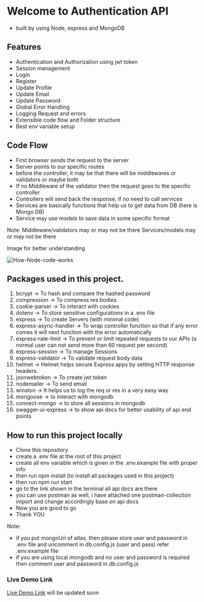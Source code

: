 # Welcome to Authentication API

- built by using Node, express and MongoDB

## Features

- Authentication and Authorization using jwt token
- Session management
- Login
- Register
- Update Profile
- Update Email
- Update Password
- Global Error Handling
- Logging Request and errors
- Extensible code flow and Folder structure
- Best env variable setup

## Code Flow

- First browser sends the request to the server
- Server points to our specific routes
- before the controller, it may be that there will be middlewares or validators or maybe both
- If no Middleware of the validator then the request goes to the specific controller
- Controllers will send back the response, if no need to call services
- Services are basically functions that help us to get data from DB (here is Mongo DB)
- Service may use models to save data in some specific format

Note:
Middleware/validators may or may not be there
Services/models may or may not be there

Image for better understanding

![How-Node-code-works](https://github.com/pktherock/Habit-Tracker/assets/59223750/c8cdaadf-09ad-4c2a-9a24-c618859282e8)

## Packages used in this project.

1. bcrypt
   -> To hash and compare the hashed password
2. compression
   -> To compress res bodies
3. cookie-parser
   -> To interact with cookies
4. dotenv
   -> To store sensitive configurations in a .env file
5. express
   -> To create Servers (with minimal code)
6. express-async-handler
   -> To wrap controller function so that if any error comes it will next function with the error automatically
7. express-rate-limit
   -> To prevent or limit repeated requests to our APIs (a normal user can not send more than 60 request per second)
8. express-session
   -> To manage Sessions
9. express-validator
   -> To validate request body data
10. helmet
    -> Helmet helps secure Express apps by setting HTTP response headers.
11. jsonwebtoken
    -> To create jwt token
12. nodemailer
    -> To send email
13. winston
    -> It helps us to log the req or res in a very easy way
14. mongoose
    -> to interact with mongodb
15. connect-mongo
    -> to store all sessions in mongodb
16. swagger-ui-express
    -> to show api docs for better usability of api end points

## How to run this project locally

- Clone this repository
- create a .env file at the root of this project
- create all env variable which is given in the .env.example file with proper info
- then run npm install (to install all packages used in this project)
- then run npm run start
- go to the link shown in the terminal all api docs are there
- you can use postman as well, i have attached one postman-collection
  import and change accordingly base on api docs
- Now you are good to go
- Thank YOU

Note:

- if you put mongoUri of atlas, then please store user and password in .env file and uncomment in db.config.js (user and pass) refer .env.example file
- if you are using local mongodb and no user and password is required then comment user and password in db.config.js

### Live Demo Link

[Live Demo Link]() will be updated soon
